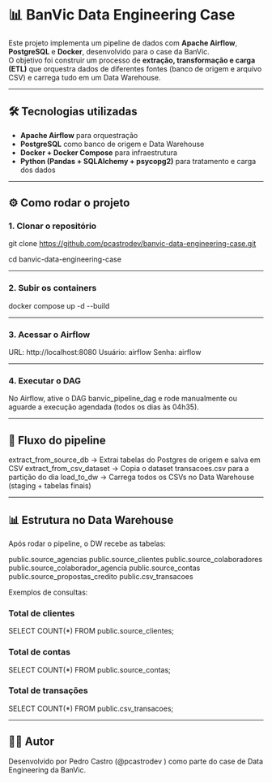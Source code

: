 # 📊 BanVic Data Engineering Case

Este projeto implementa um pipeline de dados com **Apache Airflow**, **PostgreSQL** e **Docker**, desenvolvido para o case da BanVic.  
O objetivo foi construir um processo de **extração, transformação e carga (ETL)** que orquestra dados de diferentes fontes (banco de origem e arquivo CSV) e carrega tudo em um Data Warehouse.  

---

## 🛠️ Tecnologias utilizadas

- **Apache Airflow** para orquestração  
- **PostgreSQL** como banco de origem e Data Warehouse  
- **Docker + Docker Compose** para infraestrutura  
- **Python (Pandas + SQLAlchemy + psycopg2)** para tratamento e carga dos dados  

---

## ⚙️ Como rodar o projeto

### 1. Clonar o repositório

git clone https://github.com/pcastrodev/banvic-data-engineering-case.git

cd banvic-data-engineering-case

---

### 2. Subir os containers
docker compose up -d --build

---

### 3. Acessar o Airflow

URL: http://localhost:8080
Usuário: airflow
Senha: airflow

---

### 4. Executar o DAG

No Airflow, ative o DAG banvic_pipeline_dag e rode manualmente ou aguarde a execução agendada (todos os dias às 04h35).

---

## 🚀 Fluxo do pipeline

extract_from_source_db → Extrai tabelas do Postgres de origem e salva em CSV
extract_from_csv_dataset → Copia o dataset transacoes.csv para a partição do dia
load_to_dw → Carrega todos os CSVs no Data Warehouse (staging + tabelas finais)

---

## 📊 Estrutura no Data Warehouse

Após rodar o pipeline, o DW recebe as tabelas:

public.source_agencias
public.source_clientes
public.source_colaboradores
public.source_colaborador_agencia
public.source_contas
public.source_propostas_credito
public.csv_transacoes

Exemplos de consultas:

### Total de clientes
SELECT COUNT(*) FROM public.source_clientes;

### Total de contas
SELECT COUNT(*) FROM public.source_contas;

### Total de transações
SELECT COUNT(*) FROM public.csv_transacoes;

---

## 👨‍💻 Autor
Desenvolvido por Pedro Castro (@pcastrodev
) como parte do case de Data Engineering da BanVic.
